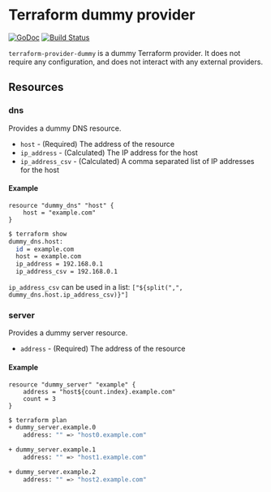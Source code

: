 # Terraform dummy provider

[![GoDoc](https://godoc.org/github.com/whitepages/terraform-provider-dummy?status.svg)](https://godoc.org/github.com/whitepages/terraform-provider-dummy)
[![Build Status](https://secure.travis-ci.org/whitepages/terraform-provider-dummy.png)](http://travis-ci.org/whitepages/terraform-provider-dummy)

`terraform-provider-dummy` is a dummy Terraform provider. It does not
require any configuration, and does not interact with any external
providers.

## Resources

### dns

Provides a dummy DNS resource.

* `host` - (Required) The address of the resource
* `ip_address` - (Calculated) The IP address for the host
* `ip_address_csv` - (Calculated) A comma separated list of IP
  addresses for the host

#### Example

```
resource "dummy_dns" "host" {
	host = "example.com"
}
```

```sh
$ terraform show
dummy_dns.host:
  id = example.com
  host = example.com
  ip_address = 192.168.0.1
  ip_address_csv = 192.168.0.1
```

`ip_address_csv` can be used in a list:
`["${split(",", dummy_dns.host.ip_address_csv)}"]`

### server

Provides a dummy server resource.

* `address` - (Required) The address of the resource

#### Example

```
resource "dummy_server" "example" {
	address = "host${count.index}.example.com"
	count = 3
}
```

```sh
$ terraform plan
+ dummy_server.example.0
    address: "" => "host0.example.com"

+ dummy_server.example.1
    address: "" => "host1.example.com"

+ dummy_server.example.2
    address: "" => "host2.example.com"
```
